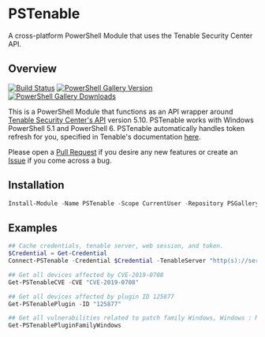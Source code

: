 # PSTenable

A cross-platform PowerShell Module that uses the Tenable Security Center API.

## Overview

[![Build Status](https://dev.azure.com/jwmoss/PSTenable/_apis/build/status/jwmoss.PSTenable?branchName=master)](https://dev.azure.com/jwmoss/PSTenable/_build/latest?definitionId=1&branchName=master)
[![PowerShell Gallery Version](https://img.shields.io/powershellgallery/v/PSTenable.svg)](https://www.powershellgallery.com/packages/PSTenable)
[![PowerShell Gallery Downloads](https://img.shields.io/powershellgallery/dt/PSTenable.svg)](https://www.powershellgallery.com/packages/PSTenable)

This is a PowerShell Module that functions as an API wrapper around [Tenable Security Center's API](https://docs.tenable.com/sccv/api/index.html) version 5.10. PSTenable works with Windows PowerShell 5.1 and PowerShell 6. PSTenable
automatically handles token refresh for you, specified in Tenable's documentation [here](https://docs.tenable.com/sccv/api/Token.html).

Please open a [Pull Request](https://github.com/jwmoss/PSTenable/blob/master/.github/PULL_REQUEST_TEMPLATE.md) if you desire any new features or create an [Issue](https://github.com/jwmoss/PSTenable/blob/master/.github/ISSUE_TEMPLATE.md) if you come across a bug.

## Installation

```powershell
Install-Module -Name PSTenable -Scope CurrentUser -Repository PSGallery
```

## Examples

```powershell
## Cache credentials, tenable server, web session, and token.
$Credential = Get-Credential
Connect-PSTenable -Credential $Credential -TenableServer "http(s)://server.domain.com/rest" -Register

## Get all devices affected by CVE-2019-0708
Get-PSTenableCVE -CVE "CVE-2019-0708"

## Get all devices affected by plugin ID 125877
Get-PSTenablePlugin -ID "125877"

## Get all vulnerabilities related to patch family Windows, Windows : Microsoft Bulletins, and Windows : User management
Get-PSTenablePluginFamilyWindows
```
